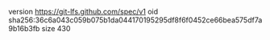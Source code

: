 version https://git-lfs.github.com/spec/v1
oid sha256:36c6a043c059b075b1da044170195295df8f6f0452ce66bea575df7a9b16b3fb
size 430

